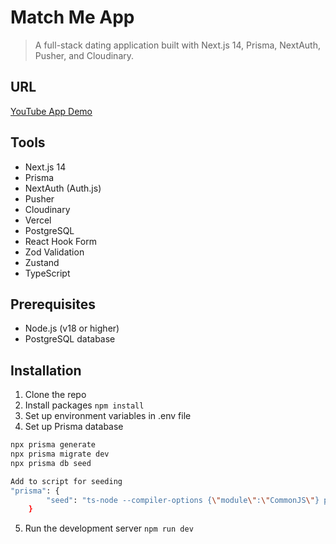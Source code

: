 # Match Me App

> A full-stack dating application built with Next.js 14, Prisma, NextAuth, Pusher, and Cloudinary.

## URL

[YouTube App Demo](https://youtu.be/HqlJjX9uIuk)

## Tools

- Next.js 14
- Prisma
- NextAuth (Auth.js)
- Pusher
- Cloudinary
- Vercel
- PostgreSQL
- React Hook Form
- Zod Validation
- Zustand
- TypeScript

## Prerequisites

- Node.js (v18 or higher)
- PostgreSQL database

## Installation

1. Clone the repo
2. Install packages `npm install`
3. Set up environment variables in .env file
4. Set up Prisma database

```bash
npx prisma generate
npx prisma migrate dev
npx prisma db seed

Add to script for seeding
"prisma": {
		"seed": "ts-node --compiler-options {\"module\":\"CommonJS\"} prisma/seed.ts"
	}
```

5. Run the development server `npm run dev`
